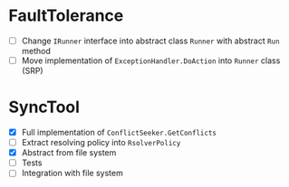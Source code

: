 # FaultTolerance
- [ ] Change `IRunner` interface into abstract class `Runner` with abstract `Run` method
- [ ] Move implementation of `ExceptionHandler.DoAction` into `Runner` class (SRP)

# SyncTool
- [x] Full implementation of `ConflictSeeker.GetConflicts`
- [ ] Extract resolving policy into `RsolverPolicy`
- [x] Abstract from file system
- [ ] Tests
- [ ] Integration with file system
